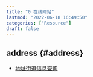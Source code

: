 ```yaml
---
title: "0 在线网站"
lastmod: "2022-06-18 16:49:50"
categories: ["Resource"]
draft: false
---
```


## address {#address}

-   [地址街道信息查询](https://scorpionfree98.github.io/fetch_address_detail/Geocoder.html)